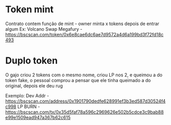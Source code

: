 # Token mint

Contrato contem função de mint - owner minta x tokens depois de entrar algum
Ex: Volcano Swap
Megafury - https://bscscan.com/token/0x6e8cae6dc6ae7d9572a4d6a199bd3f72fd18c493

# Duplo token

O gajo criou 2 tokens com o mesmo nome, criou LP nos 2, e queimou a do token fake, o pessoal comprou a pensar que ele tinha queimado a do original, depois ele deu rug

Exemplo:
Dev Addr - https://bscscan.com/address/0x1901790dedfe628991ef3b3ed587d30524f4c998
LP BURN - https://bscscan.com/tx/0x35d5faf78a596c2969626e502b5cdce3c9bab88e99e1509ead947a367b62c615
